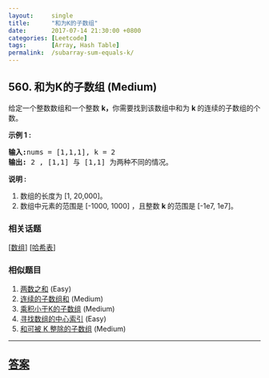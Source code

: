 ```yaml
---
layout:     single
title:      "和为K的子数组"
date:       2017-07-14 21:30:00 +0800
categories: [Leetcode]
tags:       [Array, Hash Table]
permalink:  /subarray-sum-equals-k/
---
```


## 560. 和为K的子数组 (Medium)

<p>给定一个整数数组和一个整数&nbsp;<strong>k，</strong>你需要找到该数组中和为&nbsp;<strong>k&nbsp;</strong>的连续的子数组的个数。</p>

<p><strong>示例 1 :</strong></p>

<pre>
<strong>输入:</strong>nums = [1,1,1], k = 2
<strong>输出:</strong> 2 , [1,1] 与 [1,1] 为两种不同的情况。
</pre>

<p><strong>说明 :</strong></p>

<ol>
	<li>数组的长度为 [1, 20,000]。</li>
	<li>数组中元素的范围是 [-1000, 1000] ，且整数&nbsp;<strong>k&nbsp;</strong>的范围是&nbsp;[-1e7, 1e7]。</li>
</ol>

### 相关话题
  [[数组](https://github.com/openset/leetcode/tree/master/tag/array/README.md)]
  [[哈希表](https://github.com/openset/leetcode/tree/master/tag/hash-table/README.md)]

### 相似题目
  1. [两数之和](/two-sum) (Easy)
  1. [连续的子数组和](/continuous-subarray-sum) (Medium)
  1. [乘积小于K的子数组](/subarray-product-less-than-k) (Medium)
  1. [寻找数组的中心索引](/find-pivot-index) (Easy)
  1. [和可被 K 整除的子数组](/subarray-sums-divisible-by-k) (Medium)

---

## [答案](https://github.com/openset/leetcode/tree/master/problems/subarray-sum-equals-k)
